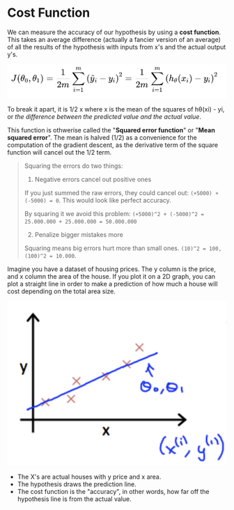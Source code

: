 # Cost Function

We can measure the accuracy of our hypothesis by using a **cost function**. This takes an average difference (actually a fancier version of an average) of all the results of the hypothesis with inputs from x's and the actual output y's.

![Cost Function](./cost_function.png)

To break it apart, it is 1/2 x where x is the mean of the squares of hθ(xi) - yi, or *the difference between the predicted value and the actual value*.

This function is othwerise called the "**Squared error function**" or "**Mean squared error**". The mean is halved (1/2) as a convenience for the computation of the gradient descent, as the derivative term of the square function will cancel out the 1/2 term.

> Squaring the errors do two things:
> 
> 1. Negative errors cancel out positive ones
> 
> If you just summed the raw errors, they could cancel out: `(+5000) + (-5000) = 0`. This would look like perfect accuracy.
> 
> By squaring it we avoid this problem: `(+5000)^2 + (-5000)^2 = 25.000.000 + 25.000.000 = 50.000.000`
> 
> 2. Penalize bigger mistakes more
> 
> Squaring means big errors hurt more than small ones.
`(10)^2 = 100, (100)^2 = 10.000`.


Imagine you have a dataset of housing prices. The y column is the price, and x column the area of the house. If you plot it on a 2D graph, you can plot a straight line in order to make a prediction of how much a house will cost depending on the total area size. 

![Plotted Hypothesis](./plotted_hypothesis.png)

- The X's are actual houses with y price and x area.
- The hypothesis draws the prediction line.
- The cost function is the "accuracy", in other words, how far off the hypothesis line is from the actual value.